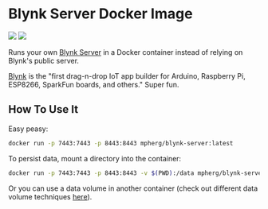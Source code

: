# Blynk Server Docker Image

[![](https://images.microbadger.com/badges/image/mpherg/blynk-server.svg)](http://microbadger.com/images/mpherg/blynk-server
"Get your own image badge on microbadger.com") [![](https://images.microbadger.com/badges/version/mpherg/blynk-server.svg)](http://microbadger.com/images/mpherg/blynk-server
"Get your own version badge on microbadger.com")

Runs your own [Blynk Server](https://github.com/blynkkk/blynk-server) in
a Docker container instead of relying on Blynk's public server.

[Blynk](http://www.blynk.cc) is the "first drag-n-drop IoT app builder for
Arduino, Raspberry Pi, ESP8266, SparkFun boards, and others." Super fun.

## How To Use It

Easy peasy:

```sh
docker run -p 7443:7443 -p 8443:8443 mpherg/blynk-server:latest
```

To persist data, mount a directory into the container:

```sh
docker run -p 7443:7443 -p 8443:8443 -v $(PWD):/data mpherg/blynk-server:latest
```

Or you can use a data volume in another container (check out different
data volume techniques
[here](https://docs.docker.com/engine/tutorials/dockervolumes/)).

